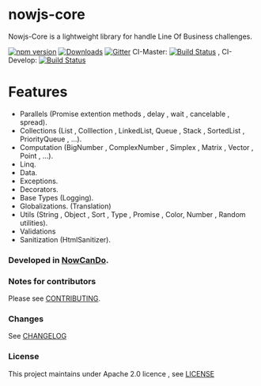 # **nowjs-core**

Nowjs-Core is a lightweight library for handle Line Of Business challenges.

 [![npm version](https://badge.fury.io/js/nowjs-core.svg)](https://www.npmjs.com/package/nowjs-core)
 [![Downloads](https://img.shields.io/npm/dm/nowjs-core.svg)](https://www.npmjs.com/package/nowjs-core)
 [![Gitter](https://badges.gitter.im/nowcando/nowjs-core.svg)](https://gitter.im/nowcando/nowjs-core?utm_source=badge&utm_medium=badge&utm_campaign=pr-badge)
  CI-Master: [![Build Status](https://travis-ci.org/nowcando/nowjs-core.svg?branch=master)](https://travis-ci.org/nowcando/nowjs-core) , CI-Develop: [![Build Status](https://travis-ci.org/nowcando/nowjs-core.svg?branch=develop)](https://travis-ci.org/nowcando/nowjs-core)

# Features

 - Parallels (Promise extention methods , delay , wait , cancelable , spread).
 - Collections (List , Colllection , LinkedList, Queue , Stack , SortedList , PriorityQueue , ...).
 - Computation (BigNumber , ComplexNumber , Simplex , Matrix , Vector , Point , ...).
 - Linq.
 - Data.
 - Exceptions.
 - Decorators.
 - Base Types (Logging).
 - Globalizations. (Translation)
 - Utils (String , Object , Sort , Type , Promise , Color, Number , Random utilities).
 - Validations
 - Sanitization (HtmlSanitizer).

### Developed in [NowCanDo](http://www.nowcando.com).

### Notes for contributors

Please see [CONTRIBUTING](./CONTRIBUTING.md).

### Changes

See [CHANGELOG](./CHANGELOG.md)

### License   
This project maintains under Apache 2.0 licence , see [LICENSE](./LICENSE.md) 